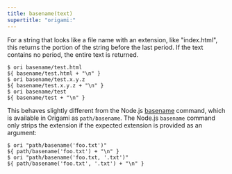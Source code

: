 ```yaml
---
title: basename(text)
supertitle: "origami:"
---
```


For a string that looks like a file name with an extension, like "index.html", this returns the portion of the string before the last period. If the text contains no period, the entire text is returned.

```console
$ ori basename/test.html
${ basename/test.html + "\n" }
$ ori basename/test.x.y.z
${ basename/test.x.y.z + "\n" }
$ ori basename/test
${ basename/test + "\n" }
```

This behaves slightly different from the Node.js [basename](https://nodejs.org/dist/v19.9.0/docs/api/path.html#pathbasenamepath-suffix) command, which is available in Origami as `path/basename`. The Node.js `basename` command only strips the extension if the expected extension is provided as an argument:

```console
$ ori "path/basename('foo.txt')"
${ path/basename('foo.txt') + "\n" }
$ ori "path/basename('foo.txt, '.txt')"
${ path/basename('foo.txt', '.txt') + "\n" }
```
